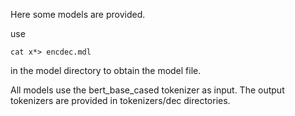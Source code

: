 Here some models are provided.

use

    cat x*> encdec.mdl

in the model directory to obtain the model file. 

All models use the bert\_base\_cased tokenizer as input. The output tokenizers are provided in tokenizers/dec directories.
